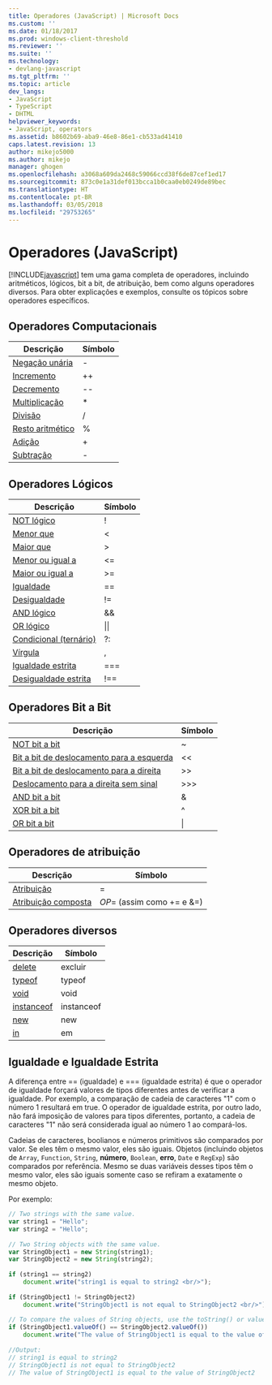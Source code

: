 ```yaml
---
title: Operadores (JavaScript) | Microsoft Docs
ms.custom: ''
ms.date: 01/18/2017
ms.prod: windows-client-threshold
ms.reviewer: ''
ms.suite: ''
ms.technology:
- devlang-javascript
ms.tgt_pltfrm: ''
ms.topic: article
dev_langs:
- JavaScript
- TypeScript
- DHTML
helpviewer_keywords:
- JavaScript, operators
ms.assetid: b8602b69-aba9-46e8-86e1-cb533ad41410
caps.latest.revision: 13
author: mikejo5000
ms.author: mikejo
manager: ghogen
ms.openlocfilehash: a3068a609da2468c59066ccd38f6de87cef1ed17
ms.sourcegitcommit: 873c0e1a31def013bcca1b0caa0eb0249de89bec
ms.translationtype: HT
ms.contentlocale: pt-BR
ms.lasthandoff: 03/05/2018
ms.locfileid: "29753265"
---
```

# <a name="operators-javascript"></a>Operadores (JavaScript)
[!INCLUDE[javascript](../javascript/includes/javascript-md.md)] tem uma gama completa de operadores, incluindo aritméticos, lógicos, bit a bit, de atribuição, bem como alguns operadores diversos. Para obter explicações e exemplos, consulte os tópicos sobre operadores específicos.  
  
## <a name="computational-operators"></a>Operadores Computacionais  
  
|Descrição|Símbolo|  
|-----------------|------------|  
|[Negação unária](../javascript/reference/subtraction-operator-decrement-javascript.md)|-|  
|[Incremento](../javascript/reference/increment-and-decrement-operators-javascript.md)|++|  
|[Decremento](../javascript/reference/increment-and-decrement-operators-javascript.md)|--|  
|[Multiplicação](../javascript/reference/multiplication-operator-decrement-javascript.md)|*|  
|[Divisão](../javascript/reference/division-operator-decrement-javascript.md)|/|  
|[Resto aritmético](../javascript/reference/modulus-operator-decrementjavascript.md)|%|  
|[Adição](../javascript/reference/addition-operator-decrement-javascript.md)|+|  
|[Subtração](../javascript/reference/subtraction-operator-decrement-javascript.md)|-|  
  
## <a name="logical-operators"></a>Operadores Lógicos  
  
|Descrição|Símbolo|  
|-----------------|------------|  
|[NOT lógico](../javascript/reference/logical-not-operator-decrement-exclpt-javascript.md)|!|  
|[Menor que](../javascript/reference/comparison-operators-javascript.md)|\<|  
|[Maior que](../javascript/reference/comparison-operators-javascript.md)|>|  
|[Menor ou igual a](../javascript/reference/comparison-operators-javascript.md)|\<=|  
|[Maior ou igual a](../javascript/reference/comparison-operators-javascript.md)|>=|  
|[Igualdade](../javascript/reference/comparison-operators-javascript.md)|==|  
|[Desigualdade](../javascript/reference/comparison-operators-javascript.md)|!=|  
|[AND lógico](../javascript/reference/logical-and-operator-decrement-javascript.md)|&&|  
|[OR lógico](../javascript/reference/logical-or-operator-decrement-javascript.md)|&#124;&#124;|  
|[Condicional (ternário)](../javascript/reference/conditional-ternary-operator-decrement-javascript.md)|?:|  
|[Vírgula](../javascript/reference/comma-operator-decrement-javascript.md)|,|  
|[Igualdade estrita](../javascript/reference/comparison-operators-javascript.md)|===|  
|[Desigualdade estrita](../javascript/reference/comparison-operators-javascript.md)|!==|  
  
## <a name="bitwise-operators"></a>Operadores Bit a Bit  
  
|Descrição|Símbolo|  
|-----------------|------------|  
|[NOT bit a bit](../javascript/reference/bitwise-not-operator-decrement-tilde-javascript.md)|~|  
|[Bit a bit de deslocamento para a esquerda](../javascript/reference/bitwise-left-shift-operator-decrement-javascript.md)|<\<|  
|[Bit a bit de deslocamento para a direita](../javascript/reference/bitwise-right-shift-operator-decrement-javascript.md)|>>|  
|[Deslocamento para a direita sem sinal](../javascript/reference/unsigned-right-shift-operator-decrement-javascript.md)|>>>|  
|[AND bit a bit](../javascript/reference/bitwise-and-operator-decrement-javascript.md)|&|  
|[XOR bit a bit](../javascript/reference/bitwise-xor-operator-decrement-hat-javascript.md)|^|  
|[OR bit a bit](../javascript/reference/bitwise-or-operator-decrement-javascript.md)|&#124;|  
  
## <a name="assignment-operators"></a>Operadores de atribuição  
  
|Descrição|Símbolo|  
|-----------------|------------|  
|[Atribuição](../javascript/reference/assignment-operator-decrement-equal-javascript.md)|=|  
|[Atribuição composta](../javascript/reference/compound-assignment-operators-javascript.md)|*OP*= (assim como += e &=)|  
  
## <a name="miscellaneous-operators"></a>Operadores diversos  
  
|Descrição|Símbolo|  
|-----------------|------------|  
|[delete](../javascript/reference/delete-operator-decrementjavascript.md)|excluir|  
|[typeof](../javascript/reference/typeof-operator-decrementjavascript.md)|typeof|  
|[void](../javascript/reference/void-operator-decrementjavascript.md)|void|  
|[instanceof](../javascript/reference/instanceof-operator-decrementjavascript.md)|instanceof|  
|[new](../javascript/reference/new-operator-decrementjavascript.md)|new|  
|[in](../javascript/reference/in-operator-decrementjavascript.md)|em|  
  
## <a name="equality-and-strict-equality"></a>Igualdade e Igualdade Estrita  
 A diferença entre == (igualdade) e === (igualdade estrita) é que o operador de igualdade forçará valores de tipos diferentes antes de verificar a igualdade. Por exemplo, a comparação de cadeia de caracteres "1" com o número 1 resultará em true. O operador de igualdade estrita, por outro lado, não fará imposição de valores para tipos diferentes, portanto, a cadeia de caracteres "1" não será considerada igual ao número 1 ao compará-los.  
  
 Cadeias de caracteres, boolianos e números primitivos são comparados por valor. Se eles têm o mesmo valor, eles são iguais. Objetos (incluindo objetos de `Array`, `Function`, `String`, **número**, `Boolean`, **erro**, `Date` e `RegExp`) são comparados por referência. Mesmo se duas variáveis desses tipos têm o mesmo valor, eles são iguais somente caso se refiram a exatamente o mesmo objeto.  
  
 Por exemplo:  
  
```JavaScript  
// Two strings with the same value.  
var string1 = "Hello";  
var string2 = "Hello";  
  
// Two String objects with the same value.  
var StringObject1 = new String(string1);  
var StringObject2 = new String(string2);  
  
if (string1 == string2)  
    document.write("string1 is equal to string2 <br/>");  
  
if (StringObject1 != StringObject2)  
    document.write("StringObject1 is not equal to StringObject2 <br/>");  
  
// To compare the values of String objects, use the toString() or valueOf() methods.  
if (StringObject1.valueOf() == StringObject2.valueOf())  
    document.write("The value of StringObject1 is equal to the value of StringObject2");  
  
//Output:  
// string1 is equal to string2   
// StringObject1 is not equal to StringObject2   
// The value of StringObject1 is equal to the value of StringObject2  
  
```